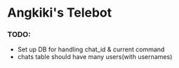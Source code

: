 # Angkiki's Telebot

### TODO:
* Set up DB for handling chat_id & current command
* chats table should have many users(with usernames)
